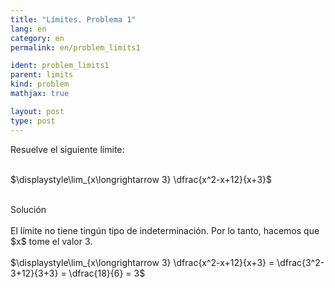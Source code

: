 ```yaml
---
title: "Límites. Problema 1"
lang: en
category: en
permalink: en/problem_limits1

ident: problem_limits1
parent: limits
kind: problem
mathjax: true

layout: post
type: post
---
```


<div>
Resuelve el siguiente límite: <br><br>

$\displaystyle\lim_{x\longrightarrow 3} \dfrac{x^2-x+12}{x+3}$<br><br>

<div class="bcblue boxdissap">
	Solución
</div><br>

<div class="dissap">
  El límite no tiene tingún tipo de indeterminación. Por lo tanto, hacemos que $x$ tome el valor 3. <br><br>
  $\displaystyle\lim_{x\longrightarrow 3} \dfrac{x^2-x+12}{x+3} = \dfrac{3^2-3+12}{3+3} = \dfrac{18}{6} = 3$<br><br>
</div>
